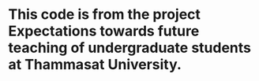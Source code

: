 
# This code is from the project Expectations towards future teaching of undergraduate students at Thammasat University.
